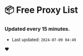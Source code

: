 # :package: Free Proxy List
### Updated every 15 minutes.

- Last updated: `2024-07-09 04:49`

:heart:
